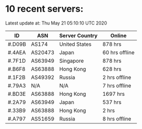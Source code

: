 # 10 recent servers:

Latest update at: Thu May 21 05:10:10 UTC 2020

| ID | ASN | Server Country | Online |
| -- | --- | -------------- | ------ |
| #.D09B | AS174 | United States | 878 hrs |
| #.4AEA | AS20473 | Japan | 60 hrs offline |
| #.7F1D | AS63949 | Singapore | 878 hrs |
| #.B6F8 | AS63888 | Hong Kong | 628 hrs |
| #.1F2B | AS49392 | Russia | 2 hrs offline |
| #.79A3 | N/A | N/A | 7 hrs offline |
| #.BD3E | AS63888 | Hong Kong | 1697 hrs |
| #.2A79 | AS63949 | Japan | 537 hrs |
| #.33B9 | AS63888 | Hong Kong | 2 hrs |
| #.A797 | AS51659 | Russia | 8 hrs offline |

